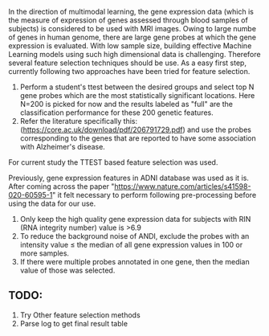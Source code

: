 In the  direction of multimodal learning, the gene expression data (which is the measure of expression of genes assessed through blood samples of subjects) is considered to be used with MRI images. Owing to large numbe of genes in human genome, there are large gene probes at which the gene expression is evaluated. With low sample size, building effective Machine Learning models using such high dimensional data is challenging. Therefore several feature selection techniques should be use. As a easy first step, currently following two approaches have been tried for feature selection.
1. Perform a student's ttest between the desired groups and select top N gene probes which are the most statistically significant locations. Here N=200 is picked for now and the results labeled as "full" are the classification performance for these 200 genetic features. 
2. Refer the literature specifically this: (https://core.ac.uk/download/pdf/206791729.pdf) and use the probes corresponding to the genes that are reported to have some association with Alzheimer's disease.

For current study the TTEST based feature selection was used. 

Previously, gene expression features in ADNI database was used as it is. After coming across the paper "https://www.nature.com/articles/s41598-020-60595-1" it felt necessary to perform following pre-processing before using the data for our use.
1. Only keep the high quality gene expression data for subjects with RIN (RNA integrity number) value is >6.9
2. To reduce the background noise of ANDI, exclude the probes with an intensity value ≤ the median of all gene expression values in 100 or more samples.
3. If there were multiple probes annotated in one gene, then the median value of those was selected.


## TODO:
1. Try Other feature selection methods
2. Parse log to get final result table

